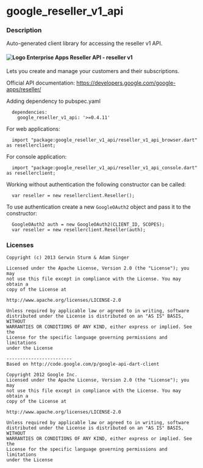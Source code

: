# google_reseller_v1_api

### Description

Auto-generated client library for accessing the reseller v1 API.

#### ![Logo](http://www.google.com/images/icons/product/search-16.gif) Enterprise Apps Reseller API - reseller v1

Lets you create and manage your customers and their subscriptions.

Official API documentation: https://developers.google.com/google-apps/reseller/

Adding dependency to pubspec.yaml

```
  dependencies:
    google_reseller_v1_api: '>=0.4.11'
```

For web applications:

```
  import "package:google_reseller_v1_api/reseller_v1_api_browser.dart" as resellerclient;
```

For console application:

```
  import "package:google_reseller_v1_api/reseller_v1_api_console.dart" as resellerclient;
```

Working without authentication the following constructor can be called:

```
  var reseller = new resellerclient.Reseller();
```

To use authentication create a new `GoogleOAuth2` object and pass it to the constructor:


```
  GoogleOAuth2 auth = new GoogleOAuth2(CLIENT_ID, SCOPES);
  var reseller = new resellerclient.Reseller(auth);
```

### Licenses

```
Copyright (c) 2013 Gerwin Sturm & Adam Singer

Licensed under the Apache License, Version 2.0 (the "License"); you may 
not use this file except in compliance with the License. You may obtain a 
copy of the License at

http://www.apache.org/licenses/LICENSE-2.0

Unless required by applicable law or agreed to in writing, software
distributed under the License is distributed on an "AS IS" BASIS, WITHOUT
WARRANTIES OR CONDITIONS OF ANY KIND, either express or implied. See the
License for the specific language governing permissions and limitations 
under the License

------------------------
Based on http://code.google.com/p/google-api-dart-client

Copyright 2012 Google Inc.
Licensed under the Apache License, Version 2.0 (the "License"); you may 
not use this file except in compliance with the License. You may obtain a
copy of the License at

http://www.apache.org/licenses/LICENSE-2.0

Unless required by applicable law or agreed to in writing, software
distributed under the License is distributed on an "AS IS" BASIS, WITHOUT
WARRANTIES OR CONDITIONS OF ANY KIND, either express or implied. See the
License for the specific language governing permissions and limitations 
under the License

```
